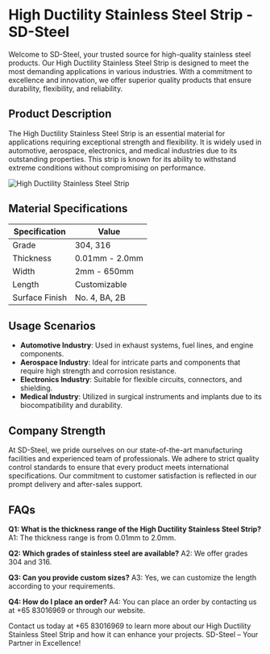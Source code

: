 # High Ductility Stainless Steel Strip - SD-Steel

Welcome to SD-Steel, your trusted source for high-quality stainless steel products. Our High Ductility Stainless Steel Strip is designed to meet the most demanding applications in various industries. With a commitment to excellence and innovation, we offer superior quality products that ensure durability, flexibility, and reliability.

## Product Description

The High Ductility Stainless Steel Strip is an essential material for applications requiring exceptional strength and flexibility. It is widely used in automotive, aerospace, electronics, and medical industries due to its outstanding properties. This strip is known for its ability to withstand extreme conditions without compromising on performance.

![High Ductility Stainless Steel Strip](https://github.com/user-attachments/assets/2567258e-e124-4816-932d-1809bd27ef0b)

## Material Specifications

| Specification | Value |
|---------------|-------|
| Grade         | 304, 316 |
| Thickness     | 0.01mm - 2.0mm |
| Width         | 2mm - 650mm |
| Length        | Customizable |
| Surface Finish| No. 4, BA, 2B |

## Usage Scenarios

- **Automotive Industry**: Used in exhaust systems, fuel lines, and engine components.
- **Aerospace Industry**: Ideal for intricate parts and components that require high strength and corrosion resistance.
- **Electronics Industry**: Suitable for flexible circuits, connectors, and shielding.
- **Medical Industry**: Utilized in surgical instruments and implants due to its biocompatibility and durability.

## Company Strength

At SD-Steel, we pride ourselves on our state-of-the-art manufacturing facilities and experienced team of professionals. We adhere to strict quality control standards to ensure that every product meets international specifications. Our commitment to customer satisfaction is reflected in our prompt delivery and after-sales support.

## FAQs

**Q1: What is the thickness range of the High Ductility Stainless Steel Strip?**
A1: The thickness range is from 0.01mm to 2.0mm.

**Q2: Which grades of stainless steel are available?**
A2: We offer grades 304 and 316.

**Q3: Can you provide custom sizes?**
A3: Yes, we can customize the length according to your requirements.

**Q4: How do I place an order?**
A4: You can place an order by contacting us at +65 83016969 or through our website.

Contact us today at +65 83016969 to learn more about our High Ductility Stainless Steel Strip and how it can enhance your projects. SD-Steel – Your Partner in Excellence!